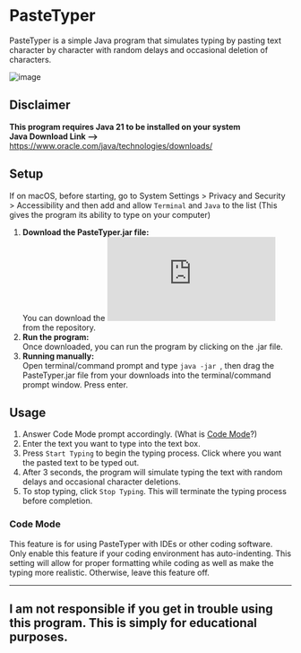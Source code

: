 # PasteTyper

PasteTyper is a simple Java program that simulates typing by pasting text character by character with random delays and occasional deletion of characters.

![image](https://github.com/anattemptatsomethinggreat/PasteTyper/assets/89958318/fced1986-a8c6-4cb6-89a0-744782bff6b8)

## Disclaimer
**This program requires Java 21 to be installed on your system<br>Java Download Link -->** https://www.oracle.com/java/technologies/downloads/

## Setup

If on macOS, before starting, go to System Settings > Privacy and Security > Accessibility and then add and allow `Terminal` and `Java` to the list (This gives the program its ability to type on your computer)

1. **Download the PasteTyper.jar file:**<br>You can download the ![PasteTyper.jar](https://github.com/anattemptatsomethinggreat/PasteTyper/raw/main/PasteTyper.jar) from the repository. 
2. **Run the program:**<br>Once downloaded, you can run the program by clicking on the .jar file.
3. **Running manually:**<br>Open terminal/command prompt and type `java -jar `, then drag the PasteTyper.jar file from your downloads into the terminal/command prompt window. Press enter.

## Usage<br>

1. Answer Code Mode prompt accordingly. (What is [Code Mode](#code-mode)?)
2. Enter the text you want to type into the text box.
3. Press `Start Typing` to begin the typing process. Click where you want the pasted text to be typed out.
4. After 3 seconds, the program will simulate typing the text with random delays and occasional character deletions.
5. To stop typing, click `Stop Typing`. This will terminate the typing process before completion. 


### Code Mode
This feature is for using PasteTyper with IDEs or other coding software. Only enable this feature if your coding environment has auto-indenting. This setting will allow for proper formatting while coding as well as make the typing more realistic. Otherwise, leave this feature off. 

-----------------------------------------------------------------------

## I am not responsible if you get in trouble using this program. This is simply for educational purposes.
